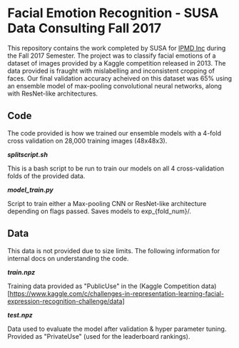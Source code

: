 # Facial Emotion Recognition - SUSA Data Consulting Fall 2017

This repository contains the work completed by SUSA for [IPMD Inc](http://www.ipmdinc.com/) during the Fall 2017 Semester. The project was to classify facial emotions of a dataset of images provided by a Kaggle competition released in 2013. The data provided is fraught with mislabelling and inconsistent cropping of faces. Our final validation accuracy acheived on this dataset was 65% using an ensemble model of max-pooling convolutional neural networks, along with ResNet-like architectures. 


## Code

The code provided is how we trained our ensemble models with a 4-fold cross validation on 28,000 training images (48x48x3).

***splitscript.sh***

This is a bash script to be run to train our models on all 4 cross-validation folds of the provided data. 

***model_train.py***

Script to train either a Max-pooling CNN or ResNet-like architecture depending on flags passed. Saves models to exp\_{fold\_num}/.

## Data

This data is not provided due to size limits. The following information for internal docs on understanding the code.

***train.npz***

Training data provided as "PublicUse" in the (Kaggle Competition data)[https://www.kaggle.com/c/challenges-in-representation-learning-facial-expression-recognition-challenge/data]

***test.npz***

Data used to evaluate the model after validation & hyper parameter tuning. Provided as "PrivateUse" (used for the leaderboard rankings).
